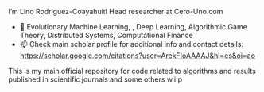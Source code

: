 I’m Lino Rodriguez-Coayahuitl
Head researcher at Cero-Uno.com

- 💞️ Evolutionary Machine Learning, , Deep Learning, Algorithmic Game Theory, Distributed Systems, Computational Finance
- 📫 Check main scholar profile for additional info and contact details: https://scholar.google.com/citations?user=ArekFIoAAAAJ&hl=es&oi=ao

This is my main official repository for code related to algorithms and results published in scientific journals and some others w.i.p

